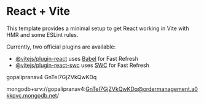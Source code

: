 # React + Vite

This template provides a minimal setup to get React working in Vite with HMR and some ESLint rules.

Currently, two official plugins are available:

- [@vitejs/plugin-react](https://github.com/vitejs/vite-plugin-react/blob/main/packages/plugin-react/README.md) uses [Babel](https://babeljs.io/) for Fast Refresh
- [@vitejs/plugin-react-swc](https://github.com/vitejs/vite-plugin-react-swc) uses [SWC](https://swc.rs/) for Fast Refresh

gopalipranav4
GnTeI7GjZVkQwKDq

mongodb+srv://gopalipranav4:GnTeI7GjZVkQwKDq@ordermanagement.a0kkpvc.mongodb.net/
